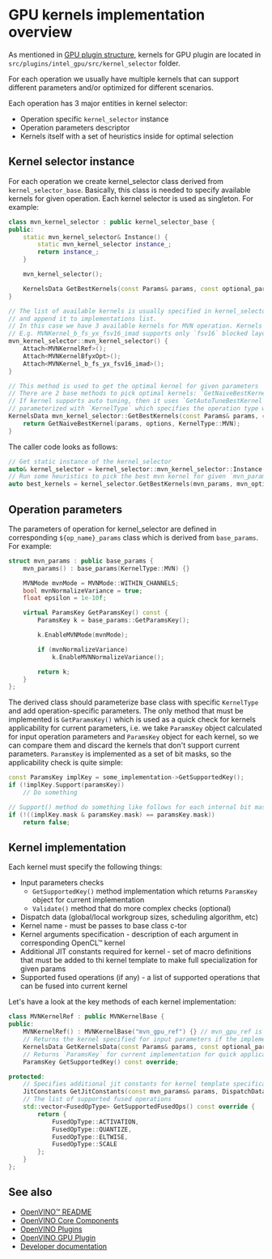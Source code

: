 # GPU kernels implementation overview

As mentioned in [GPU plugin structure](./source_code_structure.md), kernels for GPU plugin are located in `src/plugins/intel_gpu/src/kernel_selector` folder.

For each operation we usually have multiple kernels that can support different parameters and/or optimized for different scenarios.

Each operation has 3 major entities in kernel selector:
 - Operation specific `kernel_selector` instance
 - Operation parameters descriptor
 - Kernels itself with a set of heuristics inside for optimal selection

 ## Kernel selector instance
For each operation we create kernel_selector class derived from `kernel_selector_base`. Basically, this class is needed to specify available kernels
for given operation. Each kernel selector is used as singleton. For example:


```cpp
class mvn_kernel_selector : public kernel_selector_base {
public:
    static mvn_kernel_selector& Instance() {
        static mvn_kernel_selector instance_;
        return instance_;
    }

    mvn_kernel_selector();

    KernelsData GetBestKernels(const Params& params, const optional_params& options) const override;
}

// The list of available kernels is usually specified in kernel_selector c-tor using `Attach` method whith creates instance of each type
// and append it to implementations list.
// In this case we have 3 available kernels for MVN operation. Kernels might have different priorities and support only subset of operation parameters
// E.g. MVNKernel_b_fs_yx_fsv16_imad supports only `fsv16` blocked layouts and INT8/UINT8 input data types
mvn_kernel_selector::mvn_kernel_selector() {
    Attach<MVNKernelRef>();
    Attach<MVNKernelBfyxOpt>();
    Attach<MVNKernel_b_fs_yx_fsv16_imad>();
}

// This method is used to get the optimal kernel for given parameters
// There are 2 base methods to pick optimal kernels: `GetNaiveBestKernel` and `GetAutoTuneBestKernel`
// If kernel supports auto tuning, then it uses `GetAutoTuneBestKernel`, otherwise, it uses `GetNaiveBestKernel`
// parameterized with `KernelType` which specifies the operation type which is implemented by the specific kernel selector
KernelsData mvn_kernel_selector::GetBestKernels(const Params& params, const optional_params& options) const {
    return GetNaiveBestKernel(params, options, KernelType::MVN);
}
```

The caller code looks as follows:

```cpp
// Get static instance of the kernel_selector
auto& kernel_selector = kernel_selector::mvn_kernel_selector::Instance();
// Run some heuristics to pick the best mvn kernel for given `mvn_params`
auto best_kernels = kernel_selector.GetBestKernels(mvn_params, mvn_optional_params);
```

## Operation parameters

The parameters of operation for kernel_selector are defined in corresponding `${op_name}_params` class which is derived from `base_params`. For example:
```cpp
struct mvn_params : public base_params {
    mvn_params() : base_params(KernelType::MVN) {}

    MVNMode mvnMode = MVNMode::WITHIN_CHANNELS;
    bool mvnNormalizeVariance = true;
    float epsilon = 1e-10f;

    virtual ParamsKey GetParamsKey() const {
        ParamsKey k = base_params::GetParamsKey();

        k.EnableMVNMode(mvnMode);

        if (mvnNormalizeVariance)
            k.EnableMVNNormalizeVariance();

        return k;
    }
};
```

The derived class should parameterize base class with specific `KernelType` and add operation-specific parameters. The only method that must be implemented
is `GetParamsKey()` which is used as a quick check for kernels applicability for current parameters, i.e. we take `ParamsKey` object calculated for input
operation parameters and `ParamsKey` object for each kernel, so we can compare them and discard the kernels that don't support current parameters.
`ParamsKey` is implemented as a set of bit masks, so the applicability check is quite simple:
```cpp
const ParamsKey implKey = some_implementation->GetSupportedKey();
if (!implKey.Support(paramsKey))
    // Do something

// Support() method do something like follows for each internal bit mask:
if (!((implKey.mask & paramsKey.mask) == paramsKey.mask))
    return false;
```

## Kernel implementation

Each kernel must specify the following things:
- Input parameters checks
  - `GetSupportedKey()` method implementation which returns `ParamsKey` object for current implementation
  - `Validate()` method that do more complex checks (optional)
- Dispatch data (global/local workgroup sizes, scheduling algorithm, etc)
- Kernel name - must be passes to base class c-tor
- Kernel arguments specification - description of each argument in corresponding OpenCL™ kernel
- Additional JIT constants required for kernel - set of macro definitions that must be added to thi kernel template to make full specialization for given params
- Supported fused operations (if any) - a list of supported operations that can be fused into current kernel

Let's have a look at the key methods of each kernel implementation:

```cpp
class MVNKernelRef : public MVNKernelBase {
public:
    MVNKernelRef() : MVNKernelBase("mvn_gpu_ref") {} // mvn_gpu_ref is the name of the file with kernel template in cl_kernels/ folder without .cl extension
    // Returns the kernel specified for input parameters if the implementation can process it
    KernelsData GetKernelsData(const Params& params, const optional_params& options) const override;
    // Returns `ParamsKey` for current implementation for quick applicability check
    ParamsKey GetSupportedKey() const override;

protected:
    // Specifies additional jit constants for kernel template specification
    JitConstants GetJitConstants(const mvn_params& params, DispatchData dispatchData) const override;
    // The list of supported fused operations
    std::vector<FusedOpType> GetSupportedFusedOps() const override {
        return {
            FusedOpType::ACTIVATION,
            FusedOpType::QUANTIZE,
            FusedOpType::ELTWISE,
            FusedOpType::SCALE
        };
    }
};
```

## See also
 * [OpenVINO™ README](../../../../README.md)
 * [OpenVINO Core Components](../../../README.md)
 * [OpenVINO Plugins](../../README.md)
 * [OpenVINO GPU Plugin](../README.md)
 * [Developer documentation](../../../../docs/dev/index.md)